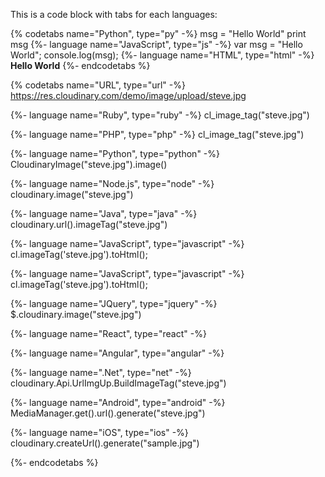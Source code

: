 This is a code block with tabs for each languages:

{% codetabs name="Python", type="py" -%}
msg = "Hello World"
print msg
{%- language name="JavaScript", type="js" -%}
var msg = "Hello World";
console.log(msg);
{%- language name="HTML", type="html" -%}
<b>Hello World</b>
{%- endcodetabs %}


{% codetabs name="URL", type="url" -%}
https://res.cloudinary.com/demo/image/upload/steve.jpg

{%- language name="Ruby", type="ruby" -%}
cl_image_tag("steve.jpg")

{%- language name="PHP", type="php" -%}
cl_image_tag("steve.jpg")

{%- language name="Python", type="python" -%}
CloudinaryImage("steve.jpg").image()


{%- language name="Node.js", type="node" -%}
cloudinary.image("steve.jpg")

{%- language name="Java", type="java" -%}
cloudinary.url().imageTag("steve.jpg")

{%- language name="JavaScript", type="javascript" -%}
cl.imageTag('steve.jpg').toHtml();

{%- language name="JavaScript", type="javascript" -%}
cl.imageTag('steve.jpg').toHtml();

{%- language name="JQuery", type="jquery" -%}
$.cloudinary.image("steve.jpg")

{%- language name="React", type="react" -%}
<Image publicId="steve.jpg" ></Image>

{%- language name="Angular", type="angular" -%}
<cl-image public-id="steve.jpg" ></cl-image>

{%- language name=".Net", type="net" -%}
cloudinary.Api.UrlImgUp.BuildImageTag("steve.jpg")

{%- language name="Android", type="android" -%}
MediaManager.get().url().generate("steve.jpg")

{%- language name="iOS", type="ios" -%}
cloudinary.createUrl().generate("sample.jpg")

{%- endcodetabs %}